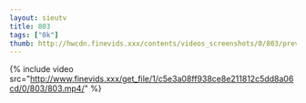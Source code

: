 ```yaml
--- 
layout: sieutv
title: 803
tags: ["0k"]
thumb: http://hwcdn.finevids.xxx/contents/videos_screenshots/0/803/preview.mp4.jpg
---
```

{% include video src="http://www.finevids.xxx/get_file/1/c5e3a08ff938ce8e211812c5dd8a06cd/0/803/803.mp4/" %} 
